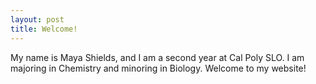 ```yaml
---
layout: post
title: Welcome!
---
```

My name is Maya Shields, and I am a second year at Cal Poly SLO. I am majoring in Chemistry and minoring in Biology. Welcome to my website! 
